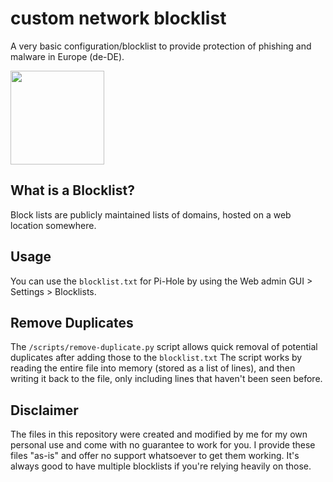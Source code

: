 # custom network blocklist

A very basic configuration/blocklist to provide protection of phishing and malware in Europe (de-DE).

<img src="https://i.imgur.com/ah8GB08.png" height="150px"/>  

## What is a Blocklist?

Block lists are publicly maintained lists of domains, hosted on a web location somewhere.

## Usage

You can use the `blocklist.txt` for Pi-Hole by using the Web admin GUI > Settings > Blocklists.

## Remove Duplicates

The `/scripts/remove-duplicate.py` script allows quick removal of potential duplicates after adding those to the `blocklist.txt` The script works by reading the entire file into memory (stored as a list of lines), and then writing it back to the file, only including lines that haven't been seen before.

## Disclaimer
The files in this repository were created and modified by me for my own personal use and come with no guarantee to work for you. I provide these files "as-is" and offer no support whatsoever to get them working. It's always good to have multiple blocklists if you're relying heavily on those.
